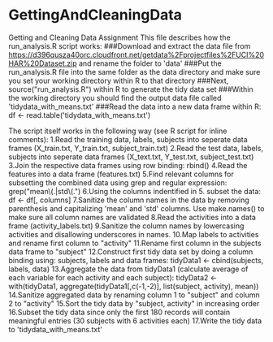 GettingAndCleaningData
======================

Getting and Cleaning Data Assignment
This file describes how the run_analysis.R script works:
###Download and extract the data file from https://d396qusza40orc.cloudfront.net/getdata%2Fprojectfiles%2FUCI%20HAR%20Dataset.zip and rename the folder to 'data'
###Put the run_analysis.R file into the same folder as the data directory and make sure you set your working directory within R to that directory
###Next, source("run_analysis.R") within R to generate the tidy data set
###Within the working directory you should find the output data file called 'tidydata_with_means.txt'
###Read the data into a new data frame within R: df <- read.table('tidydata_with_means.txt')

The script itself works in the following way (see R script for inline comments):
1.Read the training data, labels, subjects into seperate data frames (X_train.txt, Y_train.txt, subject_train.txt)
2.Read the test data, labels, subjects into seperate data frames (X_text.txt, Y_test.txt, subject_test.txt)
3.Join the respective data frames using row binding: rbind()
4.Read the features into a data frame (features.txt)
5.Find relevant columns for subsetting the combined data using grep and regular expression: grep("mean\\(.|std\\(.")
6.Using the columns indentified in 5. subset the data: df <- df[, columns]
7.Sanitize the column names in the data by removing parenthesis and capitalizing 'mean' and 'std' columns. Use make.names() to make sure all column names are validated
8.Read the activities into a data frame (activity_labels.txt)
9.Sanitize the column names by lowercasing activities and disallowing underscores in names.
10.Map labels to activities and rename first column to "activity"
11.Rename first column in the subjects data frame to "subject"
12.Construct first tidy data set by doing a column binding using: subjects, labels and data frames: tidyData1 <- cbind(subjects, labels, data)
13.Aggregate the data from tidyData1 (calculate average of each variable for each activity and each subject): tidyData2 <- with(tidyData1, aggregate(tidyData1[,c(-1,-2)], list(subject, activity), mean))
14.Sanitize aggregated data by renaming column 1 to "subject" and column 2 to "activity"
15.Sort the tidy data by "subject, activity" in increasing order
16.Subset the tidy data since only the first 180 records will contain meaningful entries (30 subjects with 6 activities each)
17.Write the tidy data to 'tidydata_with_means.txt'
